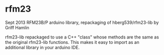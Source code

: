 rfm23
=====

Sept 2013
RFM23B/P arduino library, repackaging of hberg539/rfm23-lib by Griff Hamlin

rfm23-lib repackaged to use a C++ "class" whose methods are the same as
the original rfm23-lib functions. This makes it easy to import as an
additional library in your arduino IDE.

